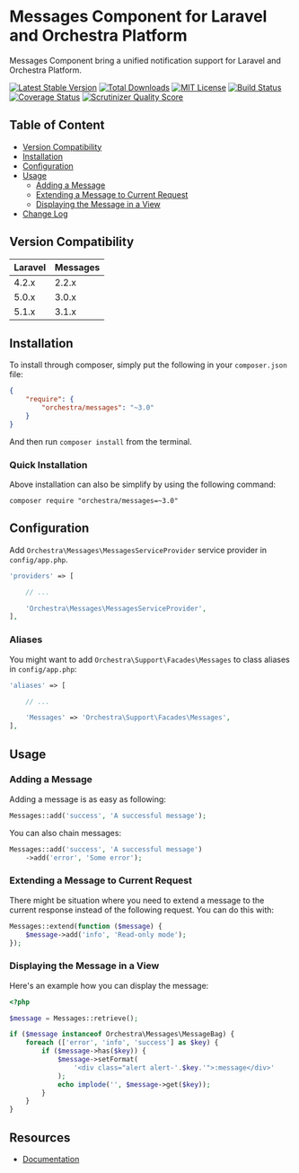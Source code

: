 Messages Component for Laravel and Orchestra Platform
==============

Messages Component bring a unified notification support for Laravel and Orchestra Platform.

[![Latest Stable Version](https://img.shields.io/github/release/orchestral/messages.svg?style=flat)](https://packagist.org/packages/orchestra/messages)
[![Total Downloads](https://img.shields.io/packagist/dt/orchestra/messages.svg?style=flat)](https://packagist.org/packages/orchestra/messages)
[![MIT License](https://img.shields.io/packagist/l/orchestra/messages.svg?style=flat)](https://packagist.org/packages/orchestra/messages)
[![Build Status](https://img.shields.io/travis/orchestral/messages/3.1.svg?style=flat)](https://travis-ci.org/orchestral/messages)
[![Coverage Status](https://img.shields.io/coveralls/orchestral/messages/3.1.svg?style=flat)](https://coveralls.io/r/orchestral/messages?branch=3.1)
[![Scrutinizer Quality Score](https://img.shields.io/scrutinizer/g/orchestral/messages/3.1.svg?style=flat)](https://scrutinizer-ci.com/g/orchestral/messages/)

## Table of Content

* [Version Compatibility](#version-compatibility)
* [Installation](#installation)
* [Configuration](#configuration)
* [Usage](#usage)
  - [Adding a Message](#adding-a-message)
  - [Extending a Message to Current Request](#extending-a-message-to-current-request)
  - [Displaying the Message in a View](#displaying-the-message-in-a-view)
* [Change Log](http://orchestraplatform.com/docs/latest/components/messages/changes#v3-1)

## Version Compatibility

Laravel    | Messages
:----------|:----------
 4.2.x     | 2.2.x
 5.0.x     | 3.0.x
 5.1.x     | 3.1.x

## Installation

To install through composer, simply put the following in your `composer.json` file:

```json
{
    "require": {
        "orchestra/messages": "~3.0"
    }
}
```

And then run `composer install` from the terminal.

### Quick Installation

Above installation can also be simplify by using the following command:

    composer require "orchestra/messages=~3.0"


## Configuration

Add `Orchestra\Messages\MessagesServiceProvider` service provider in `config/app.php`.

```php
'providers' => [

    // ...

    'Orchestra\Messages\MessagesServiceProvider',
],
```

### Aliases

You might want to add `Orchestra\Support\Facades\Messages` to class aliases in `config/app.php`:

```php
'aliases' => [

    // ...

    'Messages' => 'Orchestra\Support\Facades\Messages',
],
```

## Usage

### Adding a Message

Adding a message is as easy as following:

```php
Messages::add('success', 'A successful message');
```

You can also chain messages:

```php
Messages::add('success', 'A successful message')
    ->add('error', 'Some error');
```

### Extending a Message to Current Request

There might be situation where you need to extend a message to the current response instead of the following request. You can do this with:

```php
Messages::extend(function ($message) {
    $message->add('info', 'Read-only mode');
});
```

### Displaying the Message in a View

Here's an example how you can display the message:

```php
<?php

$message = Messages::retrieve();

if ($message instanceof Orchestra\Messages\MessageBag) {
    foreach (['error', 'info', 'success'] as $key) {
        if ($message->has($key)) {
            $message->setFormat(
                '<div class="alert alert-'.$key.'">:message</div>'
            );
            echo implode('', $message->get($key));
        }
    }
}
```

## Resources

* [Documentation](http://orchestraplatform.com/docs/latest/components/messages)
